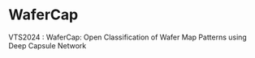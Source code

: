 # WaferCap
VTS2024 : WaferCap: Open Classification of Wafer Map Patterns using Deep Capsule Network

